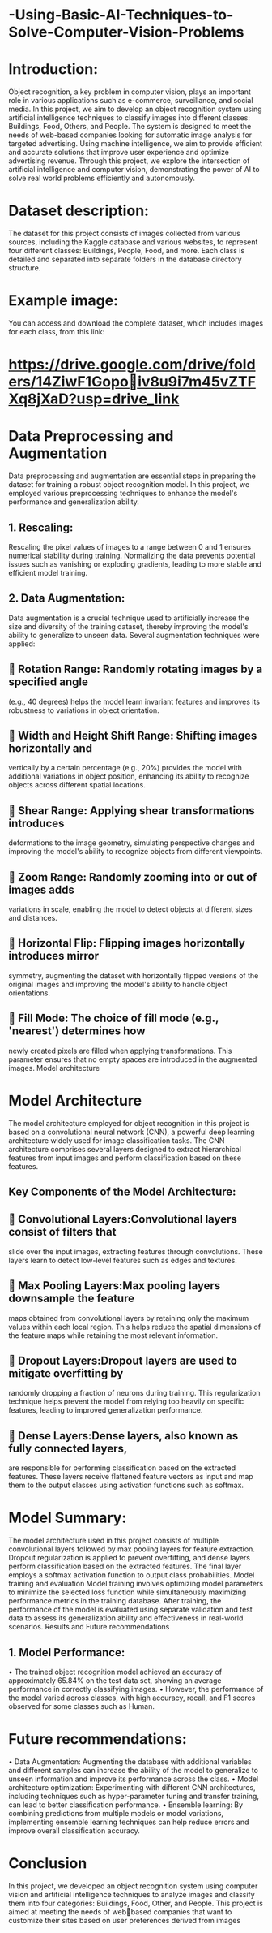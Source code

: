 # -Using-Basic-AI-Techniques-to-Solve-Computer-Vision-Problems
# Introduction:
Object recognition, a key problem in computer vision, plays an important 
role in various applications such as e-commerce, surveillance, and social 
media. In this project, we aim to develop an object recognition system 
using artificial intelligence techniques to classify images into different 
classes: Buildings, Food, Others, and People. The system is designed to 
meet the needs of web-based companies looking for automatic image 
analysis for targeted advertising. Using machine intelligence, we aim to 
provide efficient and accurate solutions that improve user experience and 
optimize advertising revenue. Through this project, we explore the 
intersection of artificial intelligence and computer vision, demonstrating the 
power of AI to solve real world problems efficiently and autonomously.
# Dataset description:
The dataset for this project consists of images collected from various 
sources, including the Kaggle database and various websites, to represent 
four different classes: Buildings, People, Food, and more. Each class is 
detailed and separated into separate folders in the database directory 
structure.
# Example image:
You can access and download the complete dataset, which includes 
images for each class, from this link: 
# https://drive.google.com/drive/folders/14ZiwF1Gopoiv8u9i7m45vZTFXq8jXaD?usp=drive_link
# Data Preprocessing and Augmentation
Data preprocessing and augmentation are essential steps in preparing the 
dataset for training a robust object recognition model. In this project, we 
employed various preprocessing techniques to enhance the model's 
performance and generalization ability.
## 1. Rescaling:
Rescaling the pixel values of images to a range between 0 and 1 ensures 
numerical stability during training. Normalizing the data prevents potential 
issues such as vanishing or exploding gradients, leading to more stable 
and efficient model training.
## 2. Data Augmentation:
Data augmentation is a crucial technique used to artificially increase the 
size and diversity of the training dataset, thereby improving the model's 
ability to generalize to unseen data. Several augmentation techniques were 
applied:
##  Rotation Range: Randomly rotating images by a specified angle 
(e.g., 40 degrees) helps the model learn invariant features and 
improves its robustness to variations in object orientation.
##  Width and Height Shift Range: Shifting images horizontally and 
vertically by a certain percentage (e.g., 20%) provides the model with 
additional variations in object position, enhancing its ability to 
recognize objects across different spatial locations.
##  Shear Range: Applying shear transformations introduces 
deformations to the image geometry, simulating perspective changes 
and improving the model's ability to recognize objects from different 
viewpoints.
##  Zoom Range: Randomly zooming into or out of images adds 
variations in scale, enabling the model to detect objects at different 
sizes and distances.
##  Horizontal Flip: Flipping images horizontally introduces mirror 
symmetry, augmenting the dataset with horizontally flipped versions 
of the original images and improving the model's ability to handle 
object orientations.
##  Fill Mode: The choice of fill mode (e.g., 'nearest') determines how 
newly created pixels are filled when applying transformations. This 
parameter ensures that no empty spaces are introduced in the 
augmented images. Model architecture
# Model Architecture
The model architecture employed for object recognition in this project is 
based on a convolutional neural network (CNN), a powerful deep learning 
architecture widely used for image classification tasks. The CNN
architecture comprises several layers designed to extract hierarchical 
features from input images and perform classification based on these 
features.
## Key Components of the Model Architecture:
##  Convolutional Layers:Convolutional layers consist of filters that 
slide over the input images, extracting features through convolutions. 
These layers learn to detect low-level features such as edges and 
textures.
##  Max Pooling Layers:Max pooling layers downsample the feature 
maps obtained from convolutional layers by retaining only the 
maximum values within each local region. This helps reduce the 
spatial dimensions of the feature maps while retaining the most 
relevant information.
##  Dropout Layers:Dropout layers are used to mitigate overfitting by 
randomly dropping a fraction of neurons during training. This 
regularization technique helps prevent the model from relying too 
heavily on specific features, leading to improved generalization 
performance.
##  Dense Layers:Dense layers, also known as fully connected layers, 
are responsible for performing classification based on the extracted 
features. These layers receive flattened feature vectors as input and 
map them to the output classes using activation functions such as 
softmax.
# Model Summary:
The model architecture used in this project consists of multiple 
convolutional layers followed by max pooling layers for feature extraction. 
Dropout regularization is applied to prevent overfitting, and dense layers 
perform classification based on the extracted features. The final layer 
employs a softmax activation function to output class probabilities.
Model training and evaluation
Model training involves optimizing model parameters to minimize the 
selected loss function while simultaneously maximizing performance 
metrics in the training database. After training, the performance of the 
model is evaluated using separate validation and test data to assess its 
generalization ability and effectiveness in real-world scenarios.
Results and Future recommendations
## 1. Model Performance:
• The trained object recognition model achieved an accuracy of 
approximately 65.84% on the test data set, showing an average 
performance in correctly classifying images.
• However, the performance of the model varied across classes, with high 
accuracy, recall, and F1 scores observed for some classes such as 
Human.
# Future recommendations:
• Data Augmentation: Augmenting the database with additional variables 
and different samples can increase the ability of the model to generalize to 
unseen information and improve its performance across the class.
• Model architecture optimization: Experimenting with different CNN 
architectures, including techniques such as hyper-parameter tuning and 
transfer training, can lead to better classification performance.
• Ensemble learning: By combining predictions from multiple models or 
model variations, implementing ensemble learning techniques can help 
reduce errors and improve overall classification accuracy.
# Conclusion 
In this project, we developed an object recognition 
system using computer vision and artificial intelligence techniques to 
analyze images and classify them into four categories: Buildings, Food, 
Other, and People. This project is aimed at meeting the needs of webbased companies that want to customize their sites based on user 
preferences derived from images
